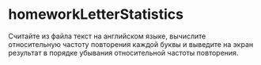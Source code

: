 # homeworkLetterStatistics

Считайте из файла текст на английском языке, вычислите относительную частоту повторения каждой буквы и выведите на экран результат в порядке убывания относительной частоты повторения.
